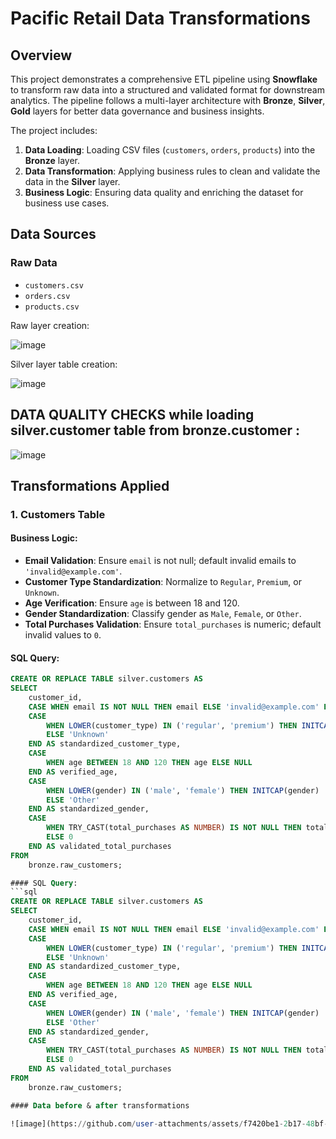 # Pacific Retail Data Transformations

## Overview
This project demonstrates a comprehensive ETL pipeline using **Snowflake** to transform raw data into a structured and validated format for downstream analytics. The pipeline follows a multi-layer architecture with **Bronze**, **Silver**, **Gold** layers for better data governance and business insights.

The project includes:
1. **Data Loading**: Loading CSV files (`customers`, `orders`, `products`) into the **Bronze** layer.
2. **Data Transformation**: Applying business rules to clean and validate the data in the **Silver** layer.
3. **Business Logic**: Ensuring data quality and enriching the dataset for business use cases.

## Data Sources
### Raw Data
- `customers.csv`
- `orders.csv`
- `products.csv`

Raw layer creation:

![image](https://github.com/user-attachments/assets/394292c0-f211-4317-8875-9a79bf0ccb8d)

Silver layer table creation:

![image](https://github.com/user-attachments/assets/4d0eac12-822b-4815-93db-06a369b61f58)

## DATA QUALITY CHECKS while loading silver.customer table from bronze.customer :

![image](https://github.com/user-attachments/assets/3d8fdc8a-b79d-4cfe-8654-b64ff4f230f3)

## Transformations Applied
### 1. Customers Table
#### Business Logic:
- **Email Validation**: Ensure `email` is not null; default invalid emails to `'invalid@example.com'`.
- **Customer Type Standardization**: Normalize to `Regular`, `Premium`, or `Unknown`.
- **Age Verification**: Ensure `age` is between 18 and 120.
- **Gender Standardization**: Classify gender as `Male`, `Female`, or `Other`.
- **Total Purchases Validation**: Ensure `total_purchases` is numeric; default invalid values to `0`.

#### SQL Query:
```sql
CREATE OR REPLACE TABLE silver.customers AS
SELECT 
    customer_id,
    CASE WHEN email IS NOT NULL THEN email ELSE 'invalid@example.com' END AS validated_email,
    CASE 
        WHEN LOWER(customer_type) IN ('regular', 'premium') THEN INITCAP(customer_type)
        ELSE 'Unknown'
    END AS standardized_customer_type,
    CASE 
        WHEN age BETWEEN 18 AND 120 THEN age ELSE NULL
    END AS verified_age,
    CASE 
        WHEN LOWER(gender) IN ('male', 'female') THEN INITCAP(gender)
        ELSE 'Other'
    END AS standardized_gender,
    CASE 
        WHEN TRY_CAST(total_purchases AS NUMBER) IS NOT NULL THEN total_purchases
        ELSE 0
    END AS validated_total_purchases
FROM 
    bronze.raw_customers;

#### SQL Query:
```sql
CREATE OR REPLACE TABLE silver.customers AS
SELECT 
    customer_id,
    CASE WHEN email IS NOT NULL THEN email ELSE 'invalid@example.com' END AS validated_email,
    CASE 
        WHEN LOWER(customer_type) IN ('regular', 'premium') THEN INITCAP(customer_type)
        ELSE 'Unknown'
    END AS standardized_customer_type,
    CASE 
        WHEN age BETWEEN 18 AND 120 THEN age ELSE NULL
    END AS verified_age,
    CASE 
        WHEN LOWER(gender) IN ('male', 'female') THEN INITCAP(gender)
        ELSE 'Other'
    END AS standardized_gender,
    CASE 
        WHEN TRY_CAST(total_purchases AS NUMBER) IS NOT NULL THEN total_purchases
        ELSE 0
    END AS validated_total_purchases
FROM 
    bronze.raw_customers;

#### Data before & after transformations

![image](https://github.com/user-attachments/assets/f7420be1-2b17-48bf-a6be-827e2334c07c)
